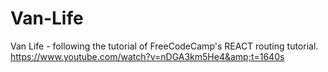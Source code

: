 # Van-Life
Van Life - following the tutorial of FreeCodeCamp's REACT routing tutorial. https://www.youtube.com/watch?v=nDGA3km5He4&amp;t=1640s
